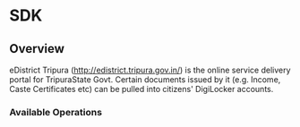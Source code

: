 # SDK

## Overview

eDistrict Tripura (http://edistrict.tripura.gov.in/) is the online service delivery portal for TripuraState Govt. Certain documents issued by it (e.g. Income, Caste Certificates etc) can be pulled into citizens' DigiLocker accounts.

### Available Operations

